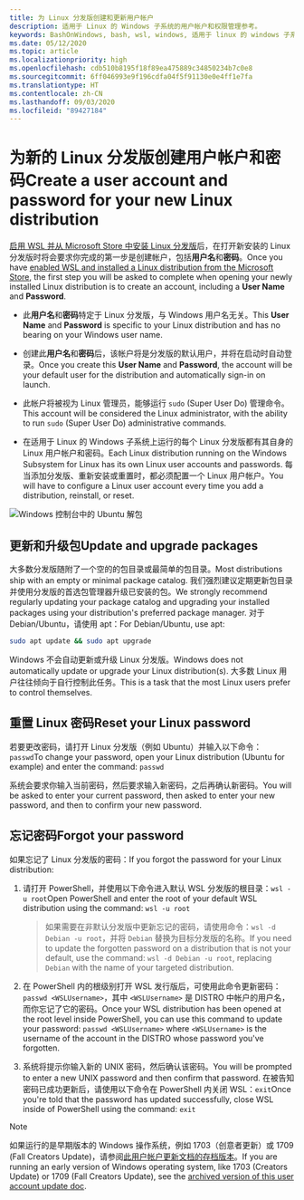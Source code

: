 ```yaml
---
title: 为 Linux 分发版创建和更新用户帐户
description: 适用于 Linux 的 Windows 子系统的用户帐户和权限管理参考。
keywords: BashOnWindows, bash, wsl, windows, 适用于 linux 的 windows 子系统, windowssubsystem, ubuntu, 用户帐户
ms.date: 05/12/2020
ms.topic: article
ms.localizationpriority: high
ms.openlocfilehash: cdb510b8195f18f89ea475889c34850234b7c0e8
ms.sourcegitcommit: 6ff046993e9f196cdfa04f5f91130e0e4ff1e7fa
ms.translationtype: HT
ms.contentlocale: zh-CN
ms.lasthandoff: 09/03/2020
ms.locfileid: "89427184"
---
```

# <a name="create-a-user-account-and-password-for-your-new-linux-distribution"></a><span data-ttu-id="4cdac-104">为新的 Linux 分发版创建用户帐户和密码</span><span class="sxs-lookup"><span data-stu-id="4cdac-104">Create a user account and password for your new Linux distribution</span></span>

<span data-ttu-id="4cdac-105">[启用 WSL 并从 Microsoft Store 中安装 Linux 分发版](./install-win10.md)后，在打开新安装的 Linux 分发版时将会要求你完成的第一步是创建帐户，包括**用户名**和**密码**。</span><span class="sxs-lookup"><span data-stu-id="4cdac-105">Once you have [enabled WSL and installed a Linux distribution from the Microsoft Store](./install-win10.md), the first step you will be asked to complete when opening your newly installed Linux distribution is to create an account, including a **User Name** and **Password**.</span></span>

- <span data-ttu-id="4cdac-106">此**用户名**和**密码**特定于 Linux 分发版，与 Windows 用户名无关。</span><span class="sxs-lookup"><span data-stu-id="4cdac-106">This **User Name** and **Password** is specific to your Linux distribution and has no bearing on your Windows user name.</span></span>

- <span data-ttu-id="4cdac-107">创建此**用户名**和**密码**后，该帐户将是分发版的默认用户，并将在启动时自动登录。</span><span class="sxs-lookup"><span data-stu-id="4cdac-107">Once you create this **User Name** and **Password**, the account will be your default user for the distribution and automatically sign-in on launch.</span></span>

- <span data-ttu-id="4cdac-108">此帐户将被视为 Linux 管理员，能够运行 `sudo` (Super User Do) 管理命令。</span><span class="sxs-lookup"><span data-stu-id="4cdac-108">This account will be considered the Linux administrator, with the ability to run `sudo` (Super User Do) administrative commands.</span></span>

- <span data-ttu-id="4cdac-109">在适用于 Linux 的 Windows 子系统上运行的每个 Linux 分发版都有其自身的 Linux 用户帐户和密码。</span><span class="sxs-lookup"><span data-stu-id="4cdac-109">Each Linux distribution running on the Windows Subsystem for Linux has its own Linux user accounts and passwords.</span></span>  <span data-ttu-id="4cdac-110">每当添加分发版、重新安装或重置时，都必须配置一个 Linux 用户帐户。</span><span class="sxs-lookup"><span data-stu-id="4cdac-110">You will have to configure a Linux user account every time you add a distribution, reinstall, or reset.</span></span>

![Windows 控制台中的 Ubuntu 解包](media/UbuntuInstall.png)

## <a name="update-and-upgrade-packages"></a><span data-ttu-id="4cdac-112">更新和升级包</span><span class="sxs-lookup"><span data-stu-id="4cdac-112">Update and upgrade packages</span></span>

<span data-ttu-id="4cdac-113">大多数分发版随附了一个空的的包目录或最简单的包目录。</span><span class="sxs-lookup"><span data-stu-id="4cdac-113">Most distributions ship with an empty or minimal package catalog.</span></span> <span data-ttu-id="4cdac-114">我们强烈建议定期更新包目录并使用分发版的首选包管理器升级已安装的包。</span><span class="sxs-lookup"><span data-stu-id="4cdac-114">We strongly recommend regularly updating your package catalog and upgrading your installed packages using your distribution's preferred package manager.</span></span> <span data-ttu-id="4cdac-115">对于 Debian/Ubuntu，请使用 apt：</span><span class="sxs-lookup"><span data-stu-id="4cdac-115">For Debian/Ubuntu, use apt:</span></span>

```bash
sudo apt update && sudo apt upgrade
```

<span data-ttu-id="4cdac-116">Windows 不会自动更新或升级 Linux 分发版。</span><span class="sxs-lookup"><span data-stu-id="4cdac-116">Windows does not automatically update or upgrade your Linux distribution(s).</span></span> <span data-ttu-id="4cdac-117">大多数 Linux 用户往往倾向于自行控制此任务。</span><span class="sxs-lookup"><span data-stu-id="4cdac-117">This is a task that the most Linux users prefer to control themselves.</span></span>

## <a name="reset-your-linux-password"></a><span data-ttu-id="4cdac-118">重置 Linux 密码</span><span class="sxs-lookup"><span data-stu-id="4cdac-118">Reset your Linux password</span></span>

<span data-ttu-id="4cdac-119">若要更改密码，请打开 Linux 分发版（例如 Ubuntu）并输入以下命令：`passwd`</span><span class="sxs-lookup"><span data-stu-id="4cdac-119">To change your password, open your Linux distribution (Ubuntu for example) and enter the command: `passwd`</span></span>

<span data-ttu-id="4cdac-120">系统会要求你输入当前密码，然后要求输入新密码，之后再确认新密码。</span><span class="sxs-lookup"><span data-stu-id="4cdac-120">You will be asked to enter your current password, then asked to enter your new password, and then to confirm your new password.</span></span>

## <a name="forgot-your-password"></a><span data-ttu-id="4cdac-121">忘记密码</span><span class="sxs-lookup"><span data-stu-id="4cdac-121">Forgot your password</span></span>

<span data-ttu-id="4cdac-122">如果忘记了 Linux 分发版的密码：</span><span class="sxs-lookup"><span data-stu-id="4cdac-122">If you forgot the password for your Linux distribution:</span></span>

1. <span data-ttu-id="4cdac-123">请打开 PowerShell，并使用以下命令进入默认 WSL 分发版的根目录：`wsl -u root`</span><span class="sxs-lookup"><span data-stu-id="4cdac-123">Open PowerShell and enter the root of your default WSL distribution using the command: `wsl -u root`</span></span>

    > <span data-ttu-id="4cdac-124">如果需要在非默认分发版中更新忘记的密码，请使用命令：`wsl -d Debian -u root`，并将 `Debian` 替换为目标分发版的名称。</span><span class="sxs-lookup"><span data-stu-id="4cdac-124">If you need to update the forgotten password on a distribution that is not your default, use the command: `wsl -d Debian -u root`, replacing `Debian` with the name of your targeted distribution.</span></span>

2. <span data-ttu-id="4cdac-125">在 PowerShell 内的根级别打开 WSL 发行版后，可使用此命令更新密码：`passwd <WSLUsername>`，其中 `<WSLUsername>` 是 DISTRO 中帐户的用户名，而你忘记了它的密码。</span><span class="sxs-lookup"><span data-stu-id="4cdac-125">Once your WSL distribution has been opened at the root level inside PowerShell, you can use this command to update your password: `passwd <WSLUsername>` where `<WSLUsername>` is the username of the account in the DISTRO whose password you've forgotten.</span></span>

3. <span data-ttu-id="4cdac-126">系统将提示你输入新的 UNIX 密码，然后确认该密码。</span><span class="sxs-lookup"><span data-stu-id="4cdac-126">You will be prompted to enter a new UNIX password and then confirm that password.</span></span> <span data-ttu-id="4cdac-127">在被告知密码已成功更新后，请使用以下命令在 PowerShell 内关闭 WSL：`exit`</span><span class="sxs-lookup"><span data-stu-id="4cdac-127">Once you're told that the password has updated successfully, close WSL inside of PowerShell using the command: `exit`</span></span>

> [!NOTE]
> <span data-ttu-id="4cdac-128">如果运行的是早期版本的 Windows 操作系统，例如 1703（创意者更新）或 1709 (Fall Creators Update)，请参阅[此用户帐户更新文档的存档版本](./user-support-archived.md)。</span><span class="sxs-lookup"><span data-stu-id="4cdac-128">If you are running an early version of Windows operating system, like 1703 (Creators Update) or 1709 (Fall Creators Update), see the [archived version of this user account update doc](./user-support-archived.md).</span></span>
